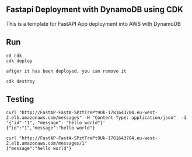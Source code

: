 ## Fastapi Deployment with DynamoDB using CDK
This is a template for FastAPI App deployment into AWS with DynamoDB


## Run
```angular2html
cd cdk
cdk deploy

aftger it has been deployed, you can remove it

cdk destroy
```


## Testing
```angular2html
curl "http://FastAP-FastA-SPztTrePt9Uk-1781643704.eu-west-2.elb.amazonaws.com/messages" -H "Content-Type: application/json"  -d '{"id":"1", "message": "hello world"}'
{"id":"1","message":"hello world"}

curl "http://FastAP-FastA-SPztTrePt9Uk-1781643704.eu-west-2.elb.amazonaws.com/messages/1"
{"message":"hello world"}
```